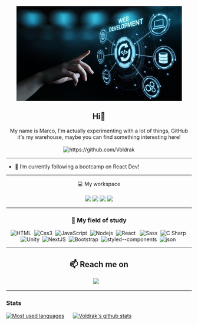 <div align="center"><img src="code.jpg" alt="banner" align="center"> </div>

<h2 align="center">Hi👋</h2>

<p align="center">
My name is Marco, I'm actually experimenting with a lot of things, GitHub it's my warehouse, maybe you can find something interesting here!
<br> <br>
<img src="https://komarev.com/ghpvc/?username=Voldrak" alt="https://github.com/Voldrak" />
</p>

<hr>
    
- 🌱 I’m currently following a bootcamp on React Dev!

<hr>

<p align='center'>
  💻 My workspace<br/><br/>
  <img src="https://img.shields.io/badge/windows-%230078D6.svg?&style=for-the-badge&logo=windows&logoColor=white" />
  <img src="https://img.shields.io/badge/intel-core%20i7-%230071C5.svg?&style=for-the-badge&logo=intel&logoColor=white" />
  <img src="https://img.shields.io/badge/RAM-16GB-%230071C5.svg?&style=for-the-badge&logoColor=white" />
  <img src="https://img.shields.io/badge/nvidia-geforce_rtx%202070_super-%2376B900.svg?&style=for-the-badge&logo=nvidia&logoColor=white" />
</p>

<hr>

<h3 align="center">📍 My field of study</h3>
<p align="center">
    <img alt="HTML" src="https://img.shields.io/badge/HTML-E34F26?logo=html5&logoColor=white&style=for-the-badge" />&nbsp;
    <img alt="Css3" src="https://img.shields.io/badge/CSS3-1572B6?style=for-the-badge&logo=css3&logoColor=white" />&nbsp;
    <img alt="JavaScript" src="https://img.shields.io/badge/JavaScript-F7DF1E?logo=javascript&logoColor=white&style=for-the-badge" />&nbsp;
    <img alt="Nodejs" src="https://img.shields.io/badge/node.js%20-%2343853D.svg?&style=for-the-badge&logo=node.js&logoColor=white" />&nbsp;
    <img alt="React" src="https://img.shields.io/badge/React-61DAFB?logo=react&logoColor=white&style=for-the-badge" />  &nbsp;
    <img alt="Sass" src="https://img.shields.io/badge/Sass-CC6699?logo=sass&logoColor=white&style=for-the-badge" />&nbsp;
    <img alt="C Sharp" src="https://img.shields.io/badge/C Sharp-239120?logo=c-sharp&logoColor=white&style=for-the-badge"/>&nbsp;
    <img alt="Unity" src="https://img.shields.io/badge/Unity-57b9d3.svg?logo=unity&logoColor=white&style=for-the-badge" />&nbsp;
    <img alt="NextJS" src="https://img.shields.io/badge/Next.js-000000?slogo=nextdotjs&logoColor=white&style=for-the-badge" />&nbsp;
    <img alt="Bootstrap" src="https://img.shields.io/badge/Bootstrap-563D7C?style=for-the-badge&logo=bootstrap&logoColor=white" />&nbsp;
    <img alt="styled--components" src="https://img.shields.io/badge/styled--components-DB7093?style=for-the-badge&logo=styled-components&logoColor=white" />&nbsp;
    <img alt="json" src="https://img.shields.io/badge/json-5E5C5C?style=for-the-badge&logo=json&logoColor=white" />&nbsp;
</p>

<hr>

<h2  align="center">📫 Reach me on</h2>
<p align="center">
    <a target="_blank"href="https://www.linkedin.com/in/marco-messina-aa674a219/"><img src="https://img.shields.io/badge/linkedin-%230077B5.svg?&style=for-the-badge&logo=linkedin&logoColor=white" /></a>&nbsp;&nbsp;&nbsp;&nbsp;
   
</p>

<hr>

### Stats
[![Most used languages](https://github-readme-stats.vercel.app/api/top-langs/?username=Voldrak&theme=blue-green&layout=compact)](https://github.com/Voldrak/github-readme-stats)&nbsp;&nbsp;&nbsp;&nbsp;&nbsp;
[![Voldrak's github stats](https://github-readme-stats.vercel.app/api?username=Voldrak&theme=blue-green&show_icons=true)](https://github.com/Voldrak/github-readme-stats)&nbsp;&nbsp;&nbsp;&nbsp;&nbsp;
